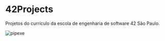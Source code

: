 # 42Projects
Projetos do currículo da escola de engenharia de software 42 São Paulo.





![pipexe](https://user-images.githubusercontent.com/18141491/212456625-b5546433-1f83-4879-8b7d-da544db7a5c7.png)

 
